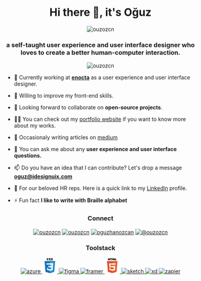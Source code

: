 <h1 align="center">Hi there 👋, it's Oğuz</h1>
<p align="center"> <img src="https://img.shields.io/badge/developer%20friendly-ux%2Fui%20designer-orange" alt="ouzozcn" /> </p>

<h3 align="center">a self-taught user experience and user interface designer who loves to create a better human-computer interaction.</h3>

<p align="center"> <img src="https://komarev.com/ghpvc/?username=ouzozcn&label=Profile%20views&color=0e75b6&style=flat" alt="ouzozcn" /> </p>


- 🔭 Currently working at **[enocta]([https://idesignuix.com/](https://www.enocta.com/en))** as a user experience and user interface designer.

- 🌱 Willing to improve my front-end skills.

- 👯 Looking forward to collaborate on **open-source projects**.

- 👨‍💻 You can check out my [portfolio website](https://idesignuix.com/) if you want to know more about my works.

- 📝 Occasionaly writing articles on [medium](https://medium.com/@ouzozcn)

- 💬 You can ask me about any **user experience and user interface questions.**

- 📫 Do you have an idea that I can contribute? Let's drop a message **oguz@idesignuix.com**

- 📄 For our beloved HR reps. Here is a quick link to my [LinkedIn](https://www.linkedin.com/in/ouzozcn/) profile.

- ⚡ Fun fact **I like to write with Braille alphabet**

<h3 align="center">Connect</h3>
<p align="center">
<a href="https://linkedin.com/in/ouzozcn" target="blank"><img align="center" src="https://raw.githubusercontent.com/rahuldkjain/github-profile-readme-generator/master/src/images/icons/Social/linked-in-alt.svg" alt="ouzozcn" height="30" width="40" /></a>
<a href="https://dribbble.com/ouzozcn" target="blank"><img align="center" src="https://raw.githubusercontent.com/rahuldkjain/github-profile-readme-generator/master/src/images/icons/Social/dribbble.svg" alt="ouzozcn" height="30" width="40" /></a>
<a href="https://www.behance.net/oguzhanozcan" target="blank"><img align="center" src="https://raw.githubusercontent.com/rahuldkjain/github-profile-readme-generator/master/src/images/icons/Social/behance.svg" alt="oguzhanozcan" height="30" width="40" /></a>
<a href="https://medium.com/@ouzozcn" target="blank"><img align="center" src="https://raw.githubusercontent.com/rahuldkjain/github-profile-readme-generator/master/src/images/icons/Social/medium.svg" alt="@ouzozcn" height="30" width="40" /></a>
</p>

<h3 align="center">Toolstack</h3>
<p align="center"> <a href="https://azure.microsoft.com/en-in/" target="_blank" rel="noreferrer"> <img src="https://www.vectorlogo.zone/logos/microsoft_azure/microsoft_azure-icon.svg" alt="azure" width="40" height="40"/> </a> <a href="https://www.w3schools.com/css/" target="_blank" rel="noreferrer"> <img src="https://raw.githubusercontent.com/devicons/devicon/master/icons/css3/css3-original-wordmark.svg" alt="css3" width="40" height="40"/> </a> <a href="https://www.figma.com/" target="_blank" rel="noreferrer"> <img src="https://www.vectorlogo.zone/logos/figma/figma-icon.svg" alt="figma" width="40" height="40"/> </a> <a href="https://www.framer.com/" target="_blank" rel="noreferrer"> <img src="https://www.vectorlogo.zone/logos/framer/framer-icon.svg" alt="framer" width="40" height="40"/> </a> <a href="https://www.w3.org/html/" target="_blank" rel="noreferrer"> <img src="https://raw.githubusercontent.com/devicons/devicon/master/icons/html5/html5-original-wordmark.svg" alt="html5" width="40" height="40"/> </a> <a href="https://www.sketch.com/" target="_blank" rel="noreferrer"> <img src="https://www.vectorlogo.zone/logos/sketchapp/sketchapp-icon.svg" alt="sketch" width="40" height="40"/> </a> <a href="https://www.adobe.com/products/xd.html" target="_blank" rel="noreferrer"> <img src="https://cdn.worldvectorlogo.com/logos/adobe-xd.svg" alt="xd" width="40" height="40"/> </a> <a href="https://zapier.com" target="_blank" rel="noreferrer"> <img src="https://www.vectorlogo.zone/logos/zapier/zapier-icon.svg" alt="zapier" width="40" height="40"/> </a> </p>


